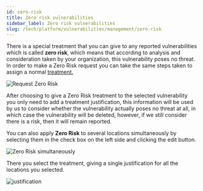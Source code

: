 ```yaml
---
id: zero-risk
title: Zero risk vulnerabilities
sidebar_label: Zero risk vulnerabilities
slug: /tech/platform/vulnerabilities/management/zero-risk
---
```


There is a special treatment
that you can give
to any reported vulnerabilities
which is called **zero risk**,
which means that
according to analysis and consideration
taken by your organization,
this vulnerability poses no threat.
In order to make a Zero Risk request
you can take the same steps
taken to assign a normal
[treatment.](/tech/platform/vulnerabilities/management/treatments)

![Request Zero Risk](https://res.cloudinary.com/fluid-attacks/image/upload/v1669133723/docs/web/vulnerabilities/management/zero_risk.png)

After choosing to give
a Zero Risk treatment
to the selected vulnerability
you only need to add
a treatment justification,
this information will be used by us
to consider whether the vulnerability
actually poses no threat at all,
in which case
the vulnerability will be deleted,
however,
if we still consider there is a risk,
then it will remain reported.

You can also apply **Zero Risk**
to several locations simultaneously
by selecting them in the check box
on the left side and clicking the edit button.

![Zero Risk simultaneously](https://res.cloudinary.com/fluid-attacks/image/upload/v1681336837/docs/web/vulnerabilities/management/simultaneously_zero_risk.png)

There you select the treatment,
giving a single justification for
all the locations you selected.

![justification](https://res.cloudinary.com/fluid-attacks/image/upload/v1681337155/docs/web/vulnerabilities/management/justification_simultaneo.png)

